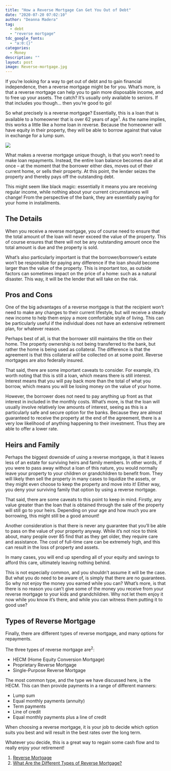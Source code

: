 ```yaml
---
title: "How a Reverse Mortgage Can Get You Out of Debt"
date: "2020-07-20 07:02:10"
author: "Deanna Madera"
tag:
  - debt
  - "reverse mortgage"
tdc_google_fonts:
  - "a:0:{}"
categories:
  - Money
description: ""
layout: post
image: Reverse-mortgage.jpg
---
```


If you’re looking for a way to get out of debt and to gain financial independence, then a reverse mortgage might be for you. What’s more, is that a reverse mortgage can help you to gain more disposable income, and to free up your assets. The catch? It’s usually only available to seniors. If that includes you though… then you’re good to go!

So what precisely is a reverse mortgage? Essentially, this is a loan that is available to a homeowner that is over 62 years of age<sup>1</sup>. As the name implies, this works a little like a home loan in reverse. Because the homeowner will have equity in their property, they will be able to borrow against that value in exchange for a lump sum.

![](/posts/Reverse-mortgage.jpg)

What makes a reverse mortgage unique though, is that you won’t need to make loan repayments. Instead, the entire loan balance becomes due all at once – at the moment that the borrower either dies, moves out of their current home, or sells their property. At this point, the lender seizes the property and thereby pays off the outstanding debt.

This might seem like black magic: essentially it means you are receiving regular income, while nothing about your current circumstances will change! From the perspective of the bank, they are essentially paying for your home in installments.

## The Details

When you receive a reverse mortgage, you of course need to ensure that the total amount of the loan will never exceed the value of the property. This of course ensures that there will not be any outstanding amount once the total amount is due and the property is sold.

What’s also particularly important is that the borrower/borrower’s estate won’t be responsible for paying any difference if the loan _should_ become larger than the value of the property. This is important too, as outside factors can sometimes impact on the price of a home: such as a natural disaster. This way, it will be the lender that will take on the risk.

## Pros and Cons

One of the big advantages of a reverse mortgage is that the recipient won’t need to make any changes to their current lifestyle, but will receive a steady new income to help them enjoy a more comfortable style of living. This can be particularly useful if the individual does not have an extensive retirement plan, for whatever reason.

Perhaps best of all, is that the borrower still maintains the title on their home. The property ownership is not being transferred to the bank, but rather the home is being used as collateral. The difference is that the agreement is that this collateral _will_ be collected on at some point. Reverse mortgages are also federally insured.

That said, there are some important caveats to consider. For example, it’s worth noting that this is still a loan, which means there is still interest. Interest means that you will pay back more than the total of what you borrow, which means you will be losing money on the value of your home.

However, the borrower does not need to pay anything up front as that interest in included in the monthly costs. What’s more, is that the loan will usually involve relatively low amounts of interest, seeing as this is a particularly safe and secure option for the banks. Because they are almost guaranteed to receive the property at the end of the agreement, there is a very low likelihood of anything happening to their investment. Thus they are able to offer a lower rate.

## Heirs and Family

Perhaps the biggest downside of using a reverse mortgage, is that it leaves less of an estate for surviving heirs and family members. In other words, if you were to pass away without a loan of this nature, you would normally leave your property to your children or grandchildren to benefit from. They will likely then sell the property in many cases to liquidize the assets, or they might even choose to keep the property and move into it! Either way, you deny your surviving family that option by using a reverse mortgage.

That said, there are some caveats to this point to keep in mind. Firstly, any value greater than the loan that is obtained through the sale of the property will still go to your heirs. Depending on your age and how much you are borrowing, this might still be a good amount!

Another consideration is that there is never any guarantee that you’ll be able to pass on the value of your property anyway. While it’s not nice to think about, many people over 85 find that as they get older, they require care and assistance. The cost of full-time care can be extremely high, and this can result in the loss of property and assets.

In many cases, you will end up spending all of your equity and savings to afford this care, ultimately leaving nothing behind.

This is not especially common, and you shouldn’t assume it will be the case. But what you do need to be aware of, is simply that there are no guarantees. So why not enjoy the money you earned while you can? What’s more, is that there is no reason you can’t give some of the money you receive from your reverse mortgage to your kids and grandchildren. Why not let them enjoy it now while you know it’s there, and while you can witness them putting it to good use?

## Types of Reverse Mortgage

Finally, there are different types of reverse mortgage, and many options for repayments.

The three types of reverse mortgage are<sup>2</sup>:

- HECM (Home Equity Conversion Mortgage)
- Proprietary Reverse Mortgage
- Single-Purpose Reverse Mortgage

The most common type, and the type we have discussed here, is the HECM. This can then provide payments in a range of different manners:

- Lump sum
- Equal monthly payments (annuity)
- Term payments
- Line of credit
- Equal monthly payments plus a line of credit

When choosing a reverse mortgage, it is your job to decide which option suits you best and will result in the best rates over the long term.

Whatever you decide, this is a great way to regain some cash flow and to really enjoy your retirement!

1. [Reverse Mortgage](https://www.investopedia.com/mortgage/reverse-mortgage/)
2. [What Are the Different Types of Reverse Mortgage?](https://www.investopedia.com/mortgage/reverse-mortgage/types/)
